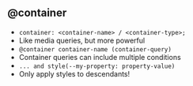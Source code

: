 ## @container

- `container: <container-name> / <container-type>;`
- Like media queries, but more powerful
- `@container container-name (container-query)`
- Container queries can include multiple conditions
- `... and style(--my-property: property-value)`
- Only apply styles to descendants!